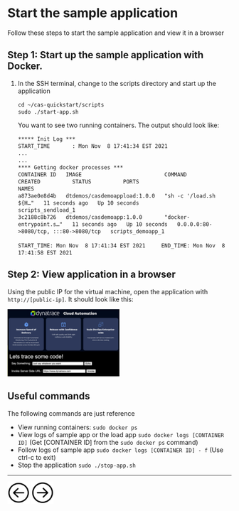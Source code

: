 # Start the sample application

Follow these steps to start the sample application and view it in a browser

## Step 1: Start up the sample application with Docker.

1. In the SSH terminal, change to the scripts directory and start up the application

    ```
    cd ~/cas-quickstart/scripts
    sudo ./start-app.sh
    ```

    You want to see two running containers. The output should look like:

    ```
    ***** Init Log ***
    START_TIME       : Mon Nov  8 17:41:34 EST 2021 
    ...
    ...
    **** Getting docker processes ***
    CONTAINER ID   IMAGE                          COMMAND                  CREATED          STATUS          PORTS                                   NAMES
    a873ae0e8d4b   dtdemos/casdemoappload:1.0.0   "sh -c '/load.sh ${H…"   11 seconds ago   Up 10 seconds                                           scripts_sendload_1
    3c2188c8b726   dtdemos/casdemoapp:1.0.0       "docker-entrypoint.s…"   11 seconds ago   Up 10 seconds   0.0.0.0:80->8080/tcp, :::80->8080/tcp   scripts_demoapp_1

    START_TIME: Mon Nov  8 17:41:34 EST 2021     END_TIME: Mon Nov  8 17:41:58 EST 2021

    ```

## Step 2: View application in a browser

Using the public IP for the virtual machine, open the application with `http://[public-ip]`.  It should look like this:

<img src="images/app.png" width="50%" height="50%">

## Useful commands

The following commands are just reference

* View running containers: `sudo docker ps`
* View logs of sample app or the load app `sudo docker logs [CONTAINER ID]`  (Get [CONTAINER ID] from the `sudo docker ps` command)
* Follow logs of sample app `sudo docker logs [CONTAINER ID] - f`  (Use ctrl-c to exit)
* Stop the application `sudo ./stop-app.sh`

<hr>

[<img src="images/prev.png" width="50px" height="50"/>](SETUP.md) [<img src="images/next.png" width="50px" height="50"/>](ONBOARD.md)